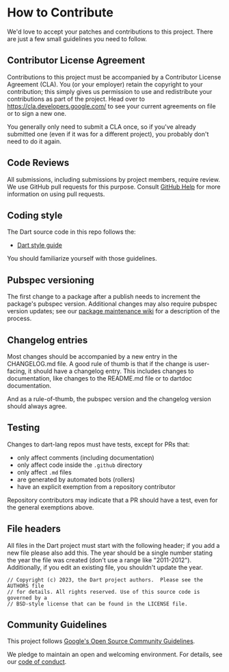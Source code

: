 # How to Contribute

We'd love to accept your patches and contributions to this project. There are
just a few small guidelines you need to follow.

## Contributor License Agreement

Contributions to this project must be accompanied by a Contributor License
Agreement (CLA). You (or your employer) retain the copyright to your
contribution; this simply gives us permission to use and redistribute your
contributions as part of the project. Head over to
<https://cla.developers.google.com/> to see your current agreements on file or
to sign a new one.

You generally only need to submit a CLA once, so if you've already submitted one
(even if it was for a different project), you probably don't need to do it
again.

## Code Reviews

All submissions, including submissions by project members, require review. We
use GitHub pull requests for this purpose. Consult
[GitHub Help](https://help.github.com/articles/about-pull-requests/) for more
information on using pull requests.

## Coding style

The Dart source code in this repo follows the:

  * [Dart style guide](https://dart.dev/guides/language/effective-dart/style)

You should familiarize yourself with those guidelines.

## Pubspec versioning

The first change to a package after a publish needs to increment the package's
pubspec version. Additional changes may also require pubspec version updates;
see our
[package maintenance wiki](https://github.com/dart-lang/sdk/wiki/External-Package-Maintenance#making-a-change)
for a description of the process.

## Changelog entries

Most changes should be accompanied by a new entry in the CHANGELOG.md file. A
good rule of thumb is that if the change is user-facing, it should have a
changelog entry. This includes changes to documentation, like changes to the
README.md file or to dartdoc documentation.

And as a rule-of-thumb, the pubspec version and the changelog version should
always agree.

## Testing

Changes to dart-lang repos must have tests, except for PRs that:

- only affect comments (including documentation)
- only affect code inside the `.github` directory
- only affect `.md` files
- are generated by automated bots (rollers)
- have an explicit exemption from a repository contributor

Repository contributors may indicate that a PR should have a test, even for the
general exemptions above.

## File headers

All files in the Dart project must start with the following header; if you add a
new file please also add this. The year should be a single number stating the
year the file was created (don't use a range like "2011-2012"). Additionally, if
you edit an existing file, you shouldn't update the year.

    // Copyright (c) 2023, the Dart project authors.  Please see the AUTHORS file
    // for details. All rights reserved. Use of this source code is governed by a
    // BSD-style license that can be found in the LICENSE file.

## Community Guidelines

This project follows
[Google's Open Source Community Guidelines](https://opensource.google/conduct/).

We pledge to maintain an open and welcoming environment. For details, see our
[code of conduct](https://dart.dev/code-of-conduct).
